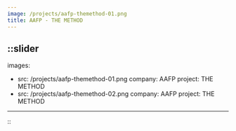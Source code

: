 ```yaml
---
image: /projects/aafp-themethod-01.png
title: AAFP - THE METHOD
---
```


::slider
---
images:
  - src: /projects/aafp-themethod-01.png
    company: AAFP
    project: THE METHOD
  - src: /projects/aafp-themethod-02.png
    company: AAFP
    project: THE METHOD
---
::
